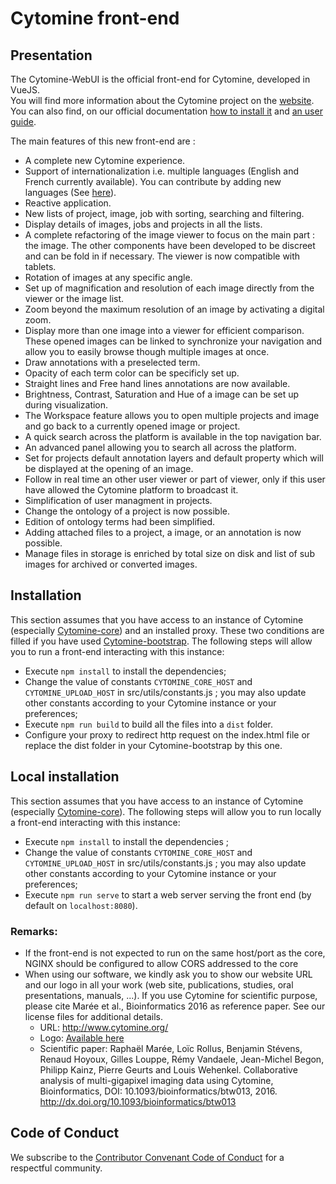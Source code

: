 # Cytomine front-end

## Presentation

The Cytomine-WebUI is the official front-end for Cytomine, developed in VueJS.  
You will find more information about the Cytomine project on the [website](https://www.cytomine.org).  
You can also find, on our official documentation [how to install it](https://documentation.cytomine.org/How-to-install-Cytomine?structure=Admins) and [an user guide](https://documentation.cytomine.org/UsersV2?structure=UsersV2).

The main features of this new front-end are :
* A complete new Cytomine experience.
* Support of internationalization i.e. multiple languages (English and French currently available). You can contribute by adding new languages (See [here](https://documentation.cytomine.org/community/how-to-contribute#translate-cytomine-in-your-language)).
* Reactive application.
* New lists of project, image, job with sorting, searching and filtering.
* Display details of images, jobs and projects in all the lists.
* A complete refactoring of the image viewer to focus on the main part : the image. The other components have been developed to be discreet and can be fold in if necessary. The viewer is now compatible with tablets.
* Rotation of images at any specific angle.
* Set up of magnification and resolution of each image directly from the viewer or the image list.
* Zoom beyond the maximum resolution of an image by activating a digital zoom.
* Display more than one image into a viewer for efficient comparison. These opened images can be linked to synchronize your navigation and allow you to easily browse though multiple images at once.
* Draw annotations with a preselected term.
* Opacity of each term color can be specificly set up.
* Straight lines and Free hand lines annotations are now available.
* Brightness, Contrast, Saturation and Hue of a image can be set up during visualization.
* The Workspace feature allows you to open multiple projects and image and go back to a currently opened image or project.
* A quick search across the platform is available in the top navigation bar.
* An advanced panel allowing you to search all across the platform.
* Set for projects default annotation layers and default property which will be displayed at the opening of an image.
* Follow in real time an other user viewer or part of viewer, only if this user have allowed the Cytomine platform to broadcast it.
* Simplification of user managment in projects.
* Change the ontology of a project is now possible.
* Edition of ontology terms had been simplified.
* Adding attached files to a project, a image, or an annotation is now possible.
* Manage files in storage is enriched by total size on disk and list of sub images for archived or converted images.


## Installation
This section assumes that you have access to an instance of Cytomine (especially [Cytomine-core](https://github.com/cytomine/Cytomine-core)) and an installed proxy. These two conditions are filled if you have used [Cytomine-bootstrap](https://github.com/cytomine/Cytomine-bootstrap). The following steps will allow you to run a front-end interacting with this instance:

* Execute `npm install` to install the dependencies;
* Change the value of constants `CYTOMINE_CORE_HOST` and `CYTOMINE_UPLOAD_HOST` in src/utils/constants.js ; you may also update other constants according to your Cytomine instance or your preferences;
* Execute `npm run build` to build all the files into a `dist` folder.
* Configure your proxy to redirect http request on the index.html file or replace the dist folder in your Cytomine-bootstrap by this one.

## Local installation
This section assumes that you have access to an instance of Cytomine (especially [Cytomine-core](https://github.com/cytomine/Cytomine-core)). The following steps will allow you to run locally a front-end interacting with this instance:

* Execute `npm install` to install the dependencies ;
* Change the value of constants `CYTOMINE_CORE_HOST` and `CYTOMINE_UPLOAD_HOST` in src/utils/constants.js ; you may also update other constants according to your Cytomine instance or your preferences;
* Execute `npm run serve` to start a web server serving the front end (by default on `localhost:8080`).

### Remarks:

* If the front-end is not expected to run on the same host/port as the core, NGINX should be configured to allow CORS addressed to the core
* When using our software, we kindly ask you to show our website URL and our logo in all your work (web site, publications, studies, oral presentations, manuals, ...). If you use Cytomine for scientific purpose, please cite Marée et al., Bioinformatics 2016 as reference paper. See our license files for additional details.
  - URL: http://www.cytomine.org/
  - Logo: [Available here](https://doc.cytomine.org/img/logo_cyto_org.png)
  - Scientific paper: Raphaël Marée, Loïc Rollus, Benjamin Stévens, Renaud Hoyoux, Gilles Louppe, Rémy Vandaele, Jean-Michel Begon, Philipp Kainz, Pierre Geurts and Louis Wehenkel. Collaborative analysis of multi-gigapixel imaging data using Cytomine, Bioinformatics, DOI: 10.1093/bioinformatics/btw013, 2016. http://dx.doi.org/10.1093/bioinformatics/btw013

## Code of Conduct

We subscribe to the [Contributor Convenant Code of Conduct](https://documentation.cytomine.org/Code-of-Conduct) for a respectful community.
